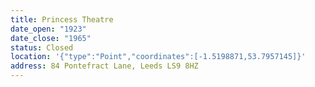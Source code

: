 ```yaml
---
title: Princess Theatre
date_open: "1923"
date_close: "1965"
status: Closed
location: '{"type":"Point","coordinates":[-1.5198871,53.7957145]}'
address: 84 Pontefract Lane, Leeds LS9 8HZ
---
```

